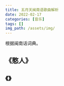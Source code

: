 ```yaml
---
title: 五月天闽南语歌曲解析
date: 2022-02-17
categories: [音乐]
tags: []
img_path: /assets/img/
---
```


根据闽南话词典。


## 《憨人》



## 《》


